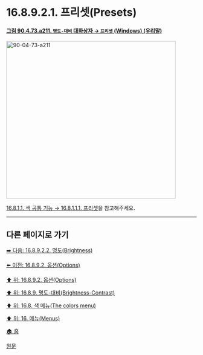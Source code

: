 # 16.8.9.2.1. 프리셋(Presets)

<a id="90-04-73-a211"></a>

#### [그림 90.4.73.a211. `명도-대비` 대화상자 → `프리셋` (Windows) (우리말)](./90-04-0073-brightness_contrast.md#90-04-73-a211)
<img width="448" height="417" alt="90-04-73-a211" src="https://github.com/user-attachments/assets/d6b136da-06d1-432f-9082-286158a25b93" />

[16.8.1.1. 색 공통 기능 → 16.8.1.1.1. 프리셋](./16-08-01-01-01-presets.md)을 참고해주세요.

***

## 다른 페이지로 가기

[➡️ 다음: 16.8.9.2.2. 명도(Brightness)](./16-08-09-02-02-brightness.md)

[⬅️ 이전: 16.8.9.2. 옵션(Options)](./16-08-09-02-00-options.md)

[⬆️ 위: 16.8.9.2. 옵션(Options)](./16-08-09-02-00-options.md)

[⬆️ 위: 16.8.9. 명도-대비(Brightness-Contrast)](./16-08-09-00-brightness-contrast.md)

[⬆️ 위: 16.8. 색 메뉴(The colors menu)](./16-08-00-the-colors-menu.md)

[⬆️ 위: 16. 메뉴(Menus)](./16-00-menus.md)

[🏠 홈](./00-home.md)

[원문](https://docs.gimp.org/2.10/ko/gimp-tool-brightness-contrast.html#idm31016)